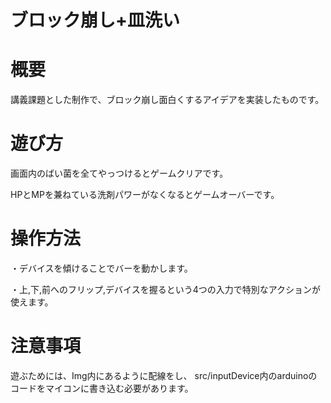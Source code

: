 # ブロック崩し+皿洗い

# 概要
講義課題とした制作で、ブロック崩し面白くするアイデアを実装したものです。

# 遊び方
画面内のばい菌を全てやっつけるとゲームクリアです。

HPとMPを兼ねている洗剤パワーがなくなるとゲームオーバーです。

# 操作方法
・デバイスを傾けることでバーを動かします。

・上,下,前へのフリップ,デバイスを握るという4つの入力で特別なアクションが使えます。


# 注意事項
遊ぶためには、Img内にあるように配線をし、
src/inputDevice内のarduinoのコードをマイコンに書き込む必要があります。
